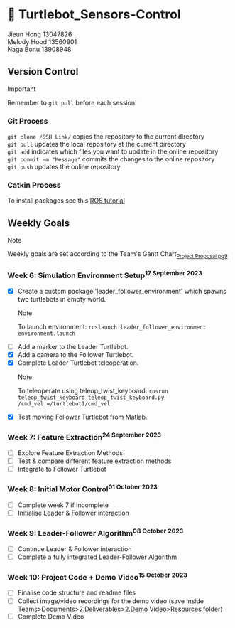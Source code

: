 # :turtle: Turtlebot_Sensors-Control

Jieun Hong 13047826 <br>
Melody Hood 13560901 <br>
Naga Bonu 13908948 <br>

## Version Control
> [!IMPORTANT]
> Remember to `git pull` before each session! <br>

### Git Process
`git clone /SSH Link/` copies the repository to the current directory <br>
`git pull` updates the local repository at the current directory <br>
`git add` indicates which files you want to update in the online repository <br>
`git commit -m "Message"` commits the changes to the online repository<br>
`git push` updates the online repository <br>

### Catkin Process
To install packages see this [ROS tutorial](http://wiki.ros.org/catkin/Tutorials/using_a_workspace)

## Weekly Goals
> [!NOTE]
> Weekly goals are set according to the Team's Gantt Chart<sub>[Project Proposal pg9](https://studentutsedu.sharepoint.com/:b:/s/SensorsControl433/EWT4FWaFJzBEnYt4l1wyZAoBesYJsXxdT7zrp4fGAdr2Jw?e=0khZb6)</sub>

### Week 6: Simulation Environment Setup<sup>17 September 2023</sup> 
- [x] Create a custom package 'leader_follower_environment' which spawns two turtlebots in empty world.
  > [!NOTE]
  > To launch environment:
  > `roslaunch leader_follower_environment environment.launch`
- [ ] Add a marker to the Leader Turtlebot.
- [x] Add a camera to the Follower Turtlebot.
- [x] Complete Leader Turtlebot teleoperation.
  > [!NOTE]
  > To teleoperate using teleop_twist_keyboard:
  > `rosrun teleop_twist_keyboard teleop_twist_keyboard.py /cmd_vel:=/turtlebot1/cmd_vel`
- [x] Test moving Follower Turtlebot from Matlab.

### Week 7: Feature Extraction<sup>24 September 2023</sup>
- [ ] Explore Feature Extraction Methods
- [ ] Test & compare different feature extraction methods
- [ ] Integrate to Follower Turtlebot

### Week 8: Initial Motor Control<sup>01 October 2023</sup>
- [ ] Complete week 7 if incomplete
- [ ] Initialise Leader & Follower interaction

### Week 9: Leader-Follower Algorithm<sup>08 October 2023</sup>
- [ ] Continue Leader & Follower interaction
- [ ] Complete a fully integrated Leader-Follower Algorithm

### Week 10: Project Code + Demo Video<sup>15 October 2023</sup>
- [ ] Finalise code structure and readme files
- [ ] Collect image/video recordings for the demo video (save inside [Teams>Documents>2.Deliverables>2.Demo Video>Resources folder](https://studentutsedu.sharepoint.com/:f:/r/sites/SensorsControl433/Shared%20Documents/General/2.%20Deliverables/2.%20Demo%20Video/Resources?csf=1&web=1&e=aKBUEE))
- [ ] Complete Demo Video
